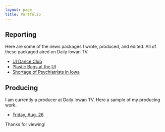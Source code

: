 ```yaml
---
layout: page
title: Portfolio
---
```




## Reporting

Here are some of the news packages I wrote, produced, and edited. All of these packaged aired on Daily Iowan TV.

* [UI Dance Club](https://youtu.be/PSW7a0dhT0c)
* [Plastic Bags at the UI](https://youtu.be/X9-X8jmiuUY)
* [Shortage of Psychiatrists in Iowa](https://youtu.be/bM6n-rLETs0)

## Producing

I am currently a producer at Daily Iowan TV. Here a sample of my producing work.

* [Friday, Aug. 26](https://youtu.be/_8kA7Od0LdI)



Thanks for viewing!
